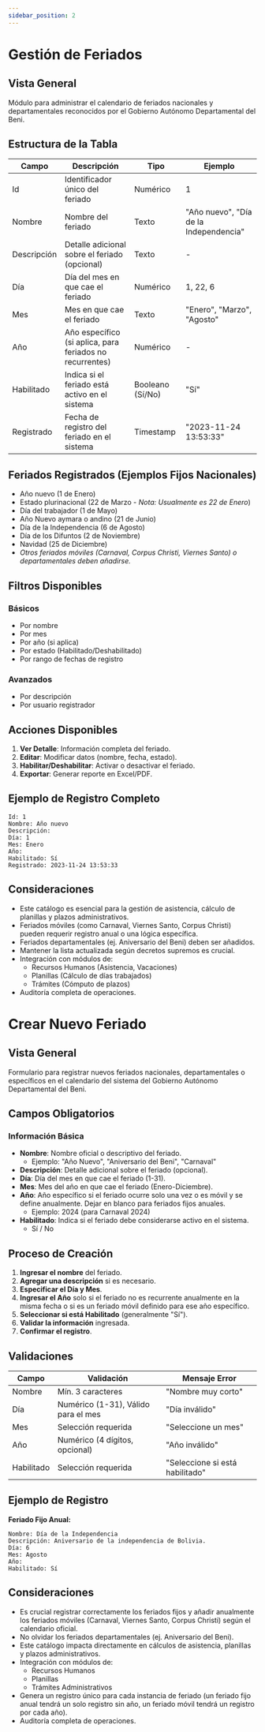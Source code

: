 ```yaml
---
sidebar_position: 2
---
```


# Gestión de Feriados

## Vista General
Módulo para administrar el calendario de feriados nacionales y departamentales reconocidos por el Gobierno Autónomo Departamental del Beni.

## Estructura de la Tabla

| Campo | Descripción | Tipo | Ejemplo |
|-------|-------------|------|---------|
| Id | Identificador único del feriado | Numérico | 1 |
| Nombre | Nombre del feriado | Texto | "Año nuevo", "Día de la Independencia" |
| Descripción | Detalle adicional sobre el feriado (opcional) | Texto | - |
| Día | Día del mes en que cae el feriado | Numérico | 1, 22, 6 |
| Mes | Mes en que cae el feriado | Texto | "Enero", "Marzo", "Agosto" |
| Año | Año específico (si aplica, para feriados no recurrentes) | Numérico | - |
| Habilitado | Indica si el feriado está activo en el sistema | Booleano (Sí/No) | "Sí" |
| Registrado | Fecha de registro del feriado en el sistema | Timestamp | "2023-11-24 13:53:33" |

## Feriados Registrados (Ejemplos Fijos Nacionales)

- Año nuevo (1 de Enero)
- Estado plurinacional (22 de Marzo - *Nota: Usualmente es 22 de Enero*)
- Día del trabajador (1 de Mayo)
- Año Nuevo aymara o andino (21 de Junio)
- Día de la Independencia (6 de Agosto)
- Día de los Difuntos (2 de Noviembre)
- Navidad (25 de Diciembre)
- *Otros feriados móviles (Carnaval, Corpus Christi, Viernes Santo) o departamentales deben añadirse.*

## Filtros Disponibles

### Básicos
- Por nombre
- Por mes
- Por año (si aplica)
- Por estado (Habilitado/Deshabilitado)
- Por rango de fechas de registro

### Avanzados
- Por descripción
- Por usuario registrador

## Acciones Disponibles

1.  **Ver Detalle**: Información completa del feriado.
2.  **Editar**: Modificar datos (nombre, fecha, estado).
3.  **Habilitar/Deshabilitar**: Activar o desactivar el feriado.
4.  **Exportar**: Generar reporte en Excel/PDF.

## Ejemplo de Registro Completo
```plaintext
Id: 1
Nombre: Año nuevo
Descripción: 
Día: 1
Mes: Enero
Año: 
Habilitado: Sí
Registrado: 2023-11-24 13:53:33
```
## Consideraciones
- Este catálogo es esencial para la gestión de asistencia, cálculo de planillas y plazos administrativos.
- Feriados móviles (como Carnaval, Viernes Santo, Corpus Christi) pueden requerir registro anual o una lógica específica.
- Feriados departamentales (ej. Aniversario del Beni) deben ser añadidos.
- Mantener la lista actualizada según decretos supremos es crucial.
- Integración con módulos de:
  - Recursos Humanos (Asistencia, Vacaciones)
  - Planillas (Cálculo de días trabajados)
  - Trámites (Cómputo de plazos)
- Auditoría completa de operaciones.

# Crear Nuevo Feriado

## Vista General
Formulario para registrar nuevos feriados nacionales, departamentales o específicos en el calendario del sistema del Gobierno Autónomo Departamental del Beni.

## Campos Obligatorios

### Información Básica
- **Nombre**: Nombre oficial o descriptivo del feriado.
  - Ejemplo: "Año Nuevo", "Aniversario del Beni", "Carnaval"
- **Descripción**: Detalle adicional sobre el feriado (opcional).
- **Día**: Día del mes en que cae el feriado (1-31).
- **Mes**: Mes del año en que cae el feriado (Enero-Diciembre).
- **Año**: Año específico si el feriado ocurre solo una vez o es móvil y se define anualmente. Dejar en blanco para feriados fijos anuales.
  - Ejemplo: 2024 (para Carnaval 2024)
- **Habilitado**: Indica si el feriado debe considerarse activo en el sistema.
  - Sí / No

## Proceso de Creación

1.  **Ingresar el nombre** del feriado.
2.  **Agregar una descripción** si es necesario.
3.  **Especificar el Día y Mes**.
4.  **Ingresar el Año** solo si el feriado no es recurrente anualmente en la misma fecha o si es un feriado móvil definido para ese año específico.
5.  **Seleccionar si está Habilitado** (generalmente "Sí").
6.  **Validar la información** ingresada.
7.  **Confirmar el registro**.

## Validaciones
| Campo | Validación | Mensaje Error |
|-------|-----------|--------------|
| Nombre | Mín. 3 caracteres | "Nombre muy corto" |
| Día | Numérico (1-31), Válido para el mes | "Día inválido" |
| Mes | Selección requerida | "Seleccione un mes" |
| Año | Numérico (4 dígitos, opcional) | "Año inválido" |
| Habilitado | Selección requerida | "Seleccione si está habilitado" |

## Ejemplo de Registro

**Feriado Fijo Anual:**
```plaintext
Nombre: Día de la Independencia
Descripción: Aniversario de la independencia de Bolivia.
Día: 6
Mes: Agosto
Año: 
Habilitado: Sí
```
## Consideraciones
- Es crucial registrar correctamente los feriados fijos y añadir anualmente los feriados móviles (Carnaval, Viernes Santo, Corpus Christi) según el calendario oficial.
- No olvidar los feriados departamentales (ej. Aniversario del Beni).
- Este catálogo impacta directamente en cálculos de asistencia, planillas y plazos administrativos.
- Integración con módulos de:
  - Recursos Humanos
  - Planillas
  - Trámites Administrativos
- Genera un registro único para cada instancia de feriado (un feriado fijo anual tendrá un solo registro sin año, un feriado móvil tendrá un registro por cada año).
- Auditoría completa de operaciones.